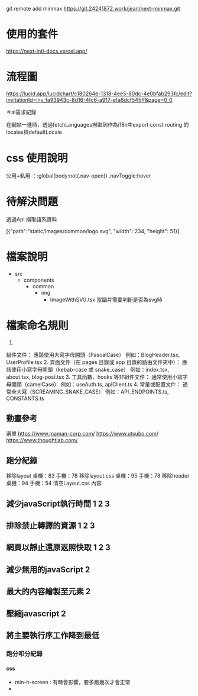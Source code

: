 


git remote add minmax https://git.24241872.work/jean/next-minmax.git

# 使用的套件

https://next-intl-docs.vercel.app/

# 流程圖

https://lucid.app/lucidchart/c180264e-1318-4ee5-80dc-4e0bfab293fc/edit?invitationId=inv_fa93943c-8d16-4fc6-a917-efa6dcf545ff&page=0_0

＃ai需求紀錄

在網站一進時，透過fetchLanguages撈取到作為i18n中export const routing 的locales與defaultLocale

# css 使用說明

公用+私用 ：:global(body:not(.nav-open)) .navToggle:hover


# 待解決問題

透過Api 撈取語系資料

[{"path":"static/images/common/logo.svg", "width": 234, "height": 51}]


# 檔案說明

- src
  - components
    - common
      - img
        - ImageWithSVG.tsx 當圖片需要判斷是否為svg時

# 檔案命名規則

1.
組件文件：
應該使用大寫字母開頭（PascalCase）
例如：BlogHeader.tsx, UserProfile.tsx
2.
頁面文件（在 pages 目錄或 app 目錄的路由文件夾中）：
應該使用小寫字母開頭（kebab-case 或 snake_case）
例如：index.tsx, about.tsx, blog-post.tsx
3.
工具函數、hooks 等非組件文件：
通常使用小寫字母開頭（camelCase）
例如：useAuth.ts, apiClient.ts
4.
常量或配置文件：
通常全大寫（SCREAMING_SNAKE_CASE）
例如：API_ENDPOINTS.ts, CONSTANTS.ts


## 動畫參考

選單
https://www.maman-corp.com/
https://www.utsubo.com/
https://www.thoughtlab.com/


## 跑分紀錄

移除layout 桌機：83 手機：78
移除layout.css 桌機：95 手機：78
移除header 桌機：94 手機：54
清空Layout.css 內容

## 減少javaScript執行時間 1 2 3

## 排除禁止轉譯的資源 1 2 3

## 網頁以靜止還原返照快取 1 2 3 

## 減少無用的javaScript  2 

## 最大的內容繪製至元素 2 

## 壓縮javascript 2 




## 將主要執行序工作降到最低 

### 跑分叩分紀錄

#### css

- min-h-screen : 有時會影響，要多跑幾次才會正常
- 




